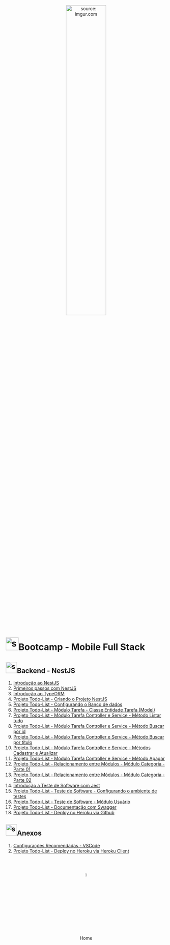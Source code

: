 <div align="center">
    <img src="https://i.imgur.com/icgjsRQ.png" title="source: imgur.com" width="50%"/>
</div>
<h1><img src="https://i.imgur.com/4NKcSiD.png" title="source: imgur.com" width="40px"/>Bootcamp - Mobile Full Stack </h1>

<h2><img src="https://i.imgur.com/O6PILGE.png" title="source: imgur.com" width="35px"/>Backend - NestJS</h2>

1. <a href="01.md" >Introdução ao NestJS</a>
2. <a href="02.md" >Primeiros passos com NestJS </a>
3. <a href="03.md" >Introdução ao TypeORM</a>
4. <a href="04.md" >Projeto Todo-List - Criando o Projeto NestJS</a>
5. <a href="06.md" >Projeto Todo-List - Configurando o Banco de dados</a>
6. <a href="05.md" >Projeto Todo-List - Módulo Tarefa - Classe Entidade Tarefa (Model)</a>
7. <a href="07.md" >Projeto Todo-List - Módulo Tarefa Controller e Service - Método Listar tudo</a>
8. <a href="08.md" >Projeto Todo-List - Módulo Tarefa Controller e Service - Método Buscar por id</a>
9. <a href="09.md" >Projeto Todo-List - Módulo Tarefa Controller e Service - Método Buscar por título</a>
10. <a href="10.md" >Projeto Todo-List - Módulo Tarefa Controller e Service - Métodos Cadastrar e Atualizar</a>
11. <a href="11.md" >Projeto Todo-List - Módulo Tarefa Controller e Service - Método Apagar</a>
12. <a href="12.md" >Projeto Todo-List - Relacionamento entre Módulos - Módulo Categoria - Parte 01</a>
13. <a href="13.md" >Projeto Todo-List - Relacionamento entre Módulos - Módulo Categoria - Parte 02</a>
14. <a href="18.md" >Introdução a Teste de Software com Jest</a>
19. <a href="19.md" >Projeto Todo-List - Teste de Software - Configurando o ambiente de testes</a>
20. <a href="21.md" >Projeto Todo-List - Teste de Software - Módulo Usuário</a>
22. <a href="22.md" >Projeto Todo-List - Documentação com Swagger</a>
23. <a href="23.md" >Projeto Todo-List - Deploy no Heroku via Github</a>

<h2><img src="https://i.imgur.com/O6PILGE.png" title="source: imgur.com" width="35px"/>Anexos</h2>

1. <a href="config_vscode_nest.md" >Configurações Recomendadas - VSCode</a>
2. <a href="deploy_client.md" >Projeto Todo-List - Deploy no Heroku via Heroku Client</a>

<br /><br />
	

<div align="center"><a href="../README.md"><img src="https://i.imgur.com/kfHCxif.png" title="source: imgur.com" width="5%"/></a></div>
<div align="center">Home</div>
